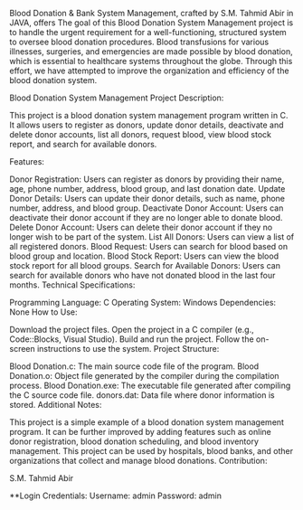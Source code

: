 Blood Donation & Bank System Management, crafted by S.M. Tahmid Abir in JAVA, offers The goal of this Blood Donation System Management project is to handle the urgent requirement for a well-functioning, structured system to oversee blood donation procedures. Blood transfusions for various illnesses, surgeries, and emergencies are made possible by blood donation, which is essential to healthcare systems throughout the globe. Through this effort, we have attempted to improve the organization and efficiency of the blood donation system.

Blood Donation System Management
Project Description:

This project is a blood donation system management program written in C. It allows users to register as donors, update donor details, deactivate and delete donor accounts, list all donors, request blood, view blood stock report, and search for available donors.

Features:

Donor Registration: Users can register as donors by providing their name, age, phone number, address, blood group, and last donation date.
Update Donor Details: Users can update their donor details, such as name, phone number, address, and blood group.
Deactivate Donor Account: Users can deactivate their donor account if they are no longer able to donate blood.
Delete Donor Account: Users can delete their donor account if they no longer wish to be part of the system.
List All Donors: Users can view a list of all registered donors.
Blood Request: Users can search for blood based on blood group and location.
Blood Stock Report: Users can view the blood stock report for all blood groups.
Search for Available Donors: Users can search for available donors who have not donated blood in the last four months.
Technical Specifications:

Programming Language: C
Operating System: Windows
Dependencies: None
How to Use:

Download the project files.
Open the project in a C compiler (e.g., Code::Blocks, Visual Studio).
Build and run the project.
Follow the on-screen instructions to use the system.
Project Structure:

Blood Donation.c: The main source code file of the program.
Blood Donation.o: Object file generated by the compiler during the compilation process.
Blood Donation.exe: The executable file generated after compiling the C source code file.
donors.dat: Data file where donor information is stored.
Additional Notes:

This project is a simple example of a blood donation system management program.
It can be further improved by adding features such as online donor registration, blood donation scheduling, and blood inventory management.
This project can be used by hospitals, blood banks, and other organizations that collect and manage blood donations.
Contribution:

S.M. Tahmid Abir

**Login Credentials: Username: admin Password: admin

